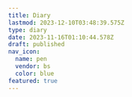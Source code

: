 ```yaml
---
title: Diary
lastmod: 2023-12-10T03:48:39.575Z
type: diary
date: 2023-11-16T01:10:44.578Z
draft: published
nav_icon:
  name: pen
  vendor: bs
  color: blue
featured: true
---
```

